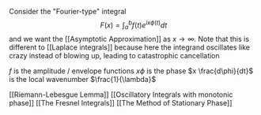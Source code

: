Consider the "Fourier-type" integral
$$
F(x)=\int_{a}^{b}f(t)e^{ix\phi(t)}dt
$$
and we want the [[Asymptotic Approximation]] as $x\to \infty$.
Note that this is different to [[Laplace integrals]] 
because here the integrand oscillates like crazy instead of blowing up,
leading to catastrophic cancellation

$f$ is the amplitude / envelope functions
$x\phi$ is the phase
$x \frac{d\phi}{dt}$ is the local wavenumber $\frac{1}{\lambda}$

[[Riemann-Lebesgue Lemma]]
[[Oscillatory Integrals with monotonic phase]]
[[The Fresnel Integrals]]
[[The Method of Stationary Phase]]